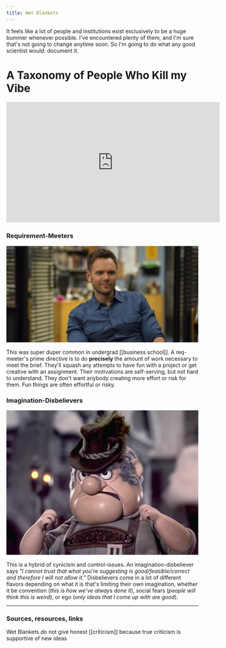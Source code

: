 ```yaml
---
title: Wet Blankets
---
```


It feels like a lot of people and institutions exist exclusively to be a huge bummer whenever possible. I've encountered plenty of them, and I'm sure that's not going to change anytime soon. So I'm going to do what any good scientist would: document it.

# A Taxonomy of People Who Kill my Vibe

<iframe width="560" height="315" src="https://www.youtube.com/embed/Xl9xXuHHkoc" frameborder="0" allow="accelerometer; autoplay; clipboard-write; encrypted-media; gyroscope; picture-in-picture" allowfullscreen></iframe>

### Requirement-Meeters

<img src="../assets/jeff.png">

This was super duper common in undergrad [[business school]]. A req-meeter's prime directive is to do **precisely** the amount of work necessary to meet the brief. They'll squash any attempts to have fun with a project or get creative with an assignment. Their motivations are self-serving, but not hard to understand. They don't want anybody creating more effort or risk for them. Fun things are often effortful or risky. 

### Imagination-Disbelievers

<img src="../assets/Bmmb.jpg">

This is a hybrid of cynicism and control-issues. An imagination-disbeliever says *"I cannot trust that what you're suggesting is good/feasible/correct and therefore I will not allow it."* Disbelievers come in a lot of different flavors depending on what it is that's limiting their own imagination, whether it be convention (*this is how we've always done it*), social fears (*people will think this is weird*), or ego (*only ideas that I come up with are good*).

---
### Sources, resources, links

Wet Blankets do not give honest [[criticism]] because true criticism is supportive of new ideas